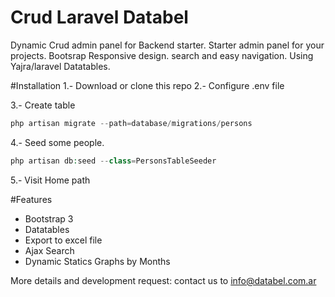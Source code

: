 # Crud Laravel Databel
Dynamic Crud admin panel for Backend starter. Starter admin panel for your projects. Bootsrap Responsive design. search and easy navigation. Using Yajra/laravel Datatables.

#Installation
1.- Download or clone this repo
2.- Configure .env file

3.- Create table
```php
php artisan migrate --path=database/migrations/persons
```
4.- Seed some people.
```php
php artisan db:seed --class=PersonsTableSeeder
```
5.- Visit Home path

#Features
- Bootstrap 3
- Datatables
- Export to excel file
- Ajax Search
- Dynamic Statics Graphs by Months

More details and development request: contact us to info@databel.com.ar
